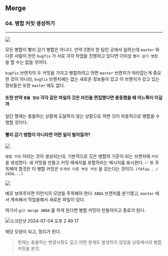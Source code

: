 ## Merge

### 04. 병합 커밋 생성하기

---

![](https://velog.velcdn.com/images/bibiboy/post/2cbe24c9-96c5-4459-982e-26f2ec5ee77b/image.png)

모든 병합이 빨리 감기 병합은 아니다.
만약 2명이 한 팀인 곳에서 일하는데 `master` 와 다른 사람이 만든 `bugfix` 가 서로 각각 작업을 진행하고 있다면 더이상 `빨리 감기 병합` 을 할 수는 없을 것이다.

`bugfix` 브랜치의 두 커밋을 가지고 병합하려고 하면 `master` 브랜치가 따라잡는게 중요한 것이 아니라, `bugfix` 브랜치에는 없는 새로운 정보들이 있고 이 브랜치가 갖고 있는 정보들은 또한 `master` 에도 없다.

#### 또한 만약 `충돌 정보` 각각 같은 파일의 갓은 라인을 편집했다면 충동했을 때 어느쪽이 이길까

일단 형재는 충돌하는 상황에 도달하지 않는 상황으로 하면 깃이 자동적으로 병합을 수행할 것이다.

#### 빨리 감기 병합이 아니라면 어떤 일이 벌어질까?

![](https://velog.velcdn.com/images/bibiboy/post/30db6166-7944-4053-8b5a-7540ddc466a2/image.png)

`병합 커밋` 이라는 것이 생성되는데, 기본적으로 깃은 병합의 기준이 되는 브랜치에 `커밋` 을 생성한다.
새 커밋을 만들고 커밋 메세지를 포함하라는 메시지를 표시한다.
✅ 또 주목해야 할것은 이 병합 커밋은 `두개의 다른 부모 커밋` 을 갖는다는 것이다. `(f4faa.. / 2456...)`

![](https://velog.velcdn.com/images/bibiboy/post/048b5622-3317-4e82-925d-7e521c6752ca/image.png)

예로 보여주자면 이런식의 모양을 주목해야 한다.
`ABBA` 브랜치를 분기했고, `master` 에서 계속해서 작업을해서 새로운 파일이 있다.

여기서 `git merge ABBA` 를 하게 된다면 병합 커밋이 만들어지고 종료가 된다.

![스크린샷 2024-07-04 오후 2 49 17](https://github.com/chromeheartz/TIL/assets/95161113/7305e930-0cac-4826-a114-d1821d4d0c78)

해당 모양이 되고, 정리가 된다.

> 현재는 충돌하는 변경사항도 없고 어떤 문제도 발생하지 않았을 상황에서의 병합 커밋을 본것.

